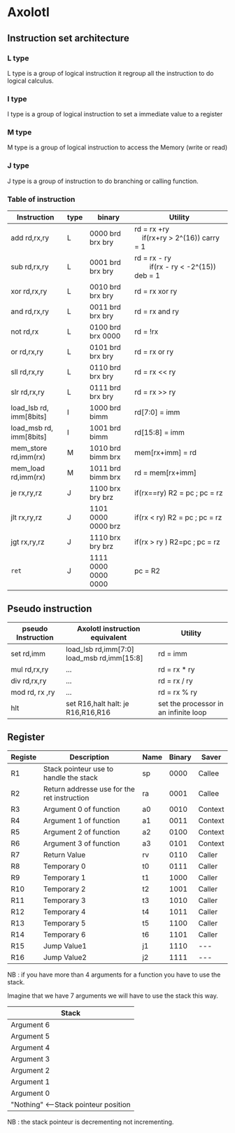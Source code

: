 # Axolotl

## Instruction set architecture

### L type

L type is a group of logical instruction it regroup all the instruction to do logical calculus.

### I type

I type is a group of logical instruction to set a immediate value to a register

### M type

M type is a group of logical instruction to access the Memory (write or read)

### J type

J type is a group of instruction to do branching or calling function.

### Table of instruction

| Instruction             | type | binary              | Utility                                                                       |
| ----------------------- | ---- | ------------------- | ----------------------------------------------------------------------------- |
| add rd,rx,ry            | L    | 0000 brd brx bry    | rd = rx +ry                                  if(rx+ry > 2^(16)) carry = 1     |
| sub rd,rx,ry            | L    | 0001 brd brx bry    | rd = rx - ry                                    if(rx - ry < -2^(15)) deb = 1 |
| xor rd,rx,ry            | L    | 0010 brd brx bry    | rd = rx xor ry                                                                |
| and rd,rx,ry            | L    | 0011 brd brx bry    | rd = rx and ry                                                                |
| not rd,rx               | L    | 0100 brd brx 0000   | rd = !rx                                                                      |
| or rd,rx,ry             | L    | 0101 brd brx bry    | rd = rx or ry                                                                 |
| sll rd,rx,ry            | L    | 0110 brd brx bry    | rd = rx << ry                                                                 |
| slr rd,rx,ry            | L    | 0111 brd brx bry    | rd = rx >> ry                                                                 |
| load_lsb rd, imm[8bits] | I    | 1000 brd bimm       | rd[7:0] = imm                                                                 |
| load_msb rd, imm[8bits] | I    | 1001 brd bimm       | rd[15:8] = imm                                                                |
| mem_store rd,imm(rx)    | M    | 1010 brd bimm brx   | mem[rx+imm] = rd                                                              |
| mem_load rd,imm(rx)     | M    | 1011 brd bimm brx   | rd = mem[rx+imm]                                                              |
| je rx,ry,rz             | J    | 1100 brx bry brz    | if(rx==ry) R2 = pc ; pc = rz                                                  |
| jlt rx,ry,rz            | J    | 1101 0000 0000 brz  | if(rx < ry) R2 = pc ; pc = rz                                                 |
| jgt rx,ry,rz            | J    | 1110 brx bry brz    | if(rx > ry ) R2=pc ; pc = rz                                                  |
| `ret`                   | J    | 1111 0000 0000 0000 | pc = R2                                                                       |

## Pseudo instruction

| pseudo Instruction | Axolotl instruction equivalent             | Utility                               |
| ------------------ | ------------------------------------------ | ------------------------------------- |
| set rd,imm         | load_lsb rd,imm[7:0] load_msb rd,imm[15:8] | rd = imm                              |
| mul rd,rx,ry       | ...                                        | rd = rx * ry                          |
| div rd,rx,ry       | ...                                        | rd = rx / ry                          |
| mod rd, rx ,ry     | ...                                        | rd = rx % ry                          |
| hlt                | set R16,halt halt: je R16,R16,R16          | set the processor in an infinite loop |

## Register

| Registe | Description                                 | Name | Binary | Saver   |
| ------- | ------------------------------------------- | ---- | ------ | ------- |
| R1      | Stack pointeur use to handle the stack      | sp   | 0000   | Callee  |
| R2      | Return addresse use for the ret instruction | ra   | 0001   | Callee  |
| R3      | Argument 0 of function                      | a0   | 0010   | Context |
| R4      | Argument 1 of function                      | a1   | 0011   | Context |
| R5      | Argument 2 of function                      | a2   | 0100   | Context |
| R6      | Argument 3 of function                      | a3   | 0101   | Context |
| R7      | Return Value                                | rv   | 0110   | Caller  |
| R8      | Temporary 0                                 | t0   | 0111   | Caller  |
| R9      | Temporary 1                                 | t1   | 1000   | Caller  |
| R10     | Temporary 2                                 | t2   | 1001   | Caller  |
| R11     | Temporary 3                                 | t3   | 1010   | Caller  |
| R12     | Temporary 4                                 | t4   | 1011   | Caller  |
| R13     | Temporary 5                                 | t5   | 1100   | Caller  |
| R14     | Temporary 6                                 | t6   | 1101   | Caller  |
| R15     | Jump Value1                                 | j1   | 1110   | ---     |
| R16     | Jump Value2                                 | j2   | 1111   | ---     |

NB : if you have more than 4 arguments for a function you have to use the stack.

Imagine that we have 7 arguments we will have to use the stack this way.

| Stack                                |
| ------------------------------------ |
| Argument 6                           |
| Argument 5                           |
| Argument 4                           |
| Argument 3                           |
| Argument 2                           |
| Argument 1                           |
| Argument 0                           |
| "Nothing" <--Stack pointeur position |

NB : the stack pointeur is decrementing not incrementing. 
